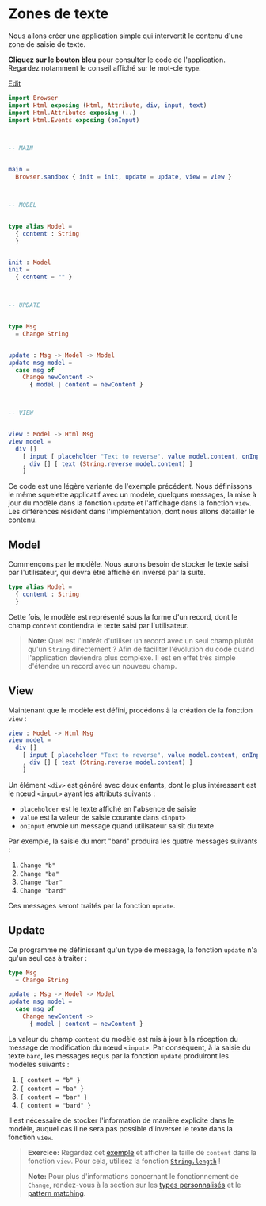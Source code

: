 # Zones de texte

Nous allons créer une application simple qui intervertit le contenu d'une zone de saisie de texte.

**Cliquez sur le bouton bleu** pour consulter le code de l'application. Regardez notamment le conseil affiché sur le mot-clé `type`.

<div class="edit-link"><a href="https://elm-lang.org/examples/text-fields">Edit</a></div>

```elm
import Browser
import Html exposing (Html, Attribute, div, input, text)
import Html.Attributes exposing (..)
import Html.Events exposing (onInput)



-- MAIN


main =
  Browser.sandbox { init = init, update = update, view = view }



-- MODEL


type alias Model =
  { content : String
  }


init : Model
init =
  { content = "" }



-- UPDATE


type Msg
  = Change String


update : Msg -> Model -> Model
update msg model =
  case msg of
    Change newContent ->
      { model | content = newContent }



-- VIEW


view : Model -> Html Msg
view model =
  div []
    [ input [ placeholder "Text to reverse", value model.content, onInput Change ] []
    , div [] [ text (String.reverse model.content) ]
    ]
```

Ce code est une légère variante de l'exemple précédent. Nous définissons le même squelette applicatif avec un modèle, quelques messages, la mise à jour du modèle dans la fonction `update` et l'affichage dans la fonction `view`. Les différences résident dans l'implémentation, dont nous allons détailler le contenu.


## Model

Commençons par le modèle. Nous aurons besoin de stocker le texte saisi par l'utilisateur, qui devra être affiché en inversé par la suite.

```elm
type alias Model =
  { content : String
  }
```

Cette fois, le modèle est représenté sous la forme d'un record, dont le champ `content` contiendra le texte saisi par l'utilisateur.

> **Note:** Quel est l'intérêt d'utiliser un record avec un seul champ plutôt qu'un `String` directement ? Afin de faciliter l'évolution du code quand l'application deviendra plus complexe. Il est en effet très simple d'étendre un record avec un nouveau champ.


## View

Maintenant que le modèle est défini, procédons à la création de la fonction `view` :

```elm
view : Model -> Html Msg
view model =
  div []
    [ input [ placeholder "Text to reverse", value model.content, onInput Change ] []
    , div [] [ text (String.reverse model.content) ]
    ]
```

Un élément `<div>` est généré avec deux enfants, dont le plus intéressant est le nœud `<input>` ayant les attributs suivants :

- `placeholder` est le texte affiché en l'absence de saisie
- `value` est la valeur de saisie courante dans `<input>`
- `onInput` envoie un message quand utilisateur saisit du texte

Par exemple, la saisie du mort "bard" produira les quatre messages suivants :

1. `Change "b"`
2. `Change "ba"`
3. `Change "bar"`
4. `Change "bard"`

Ces messages seront traités par la fonction `update`.


## Update

Ce programme ne définissant qu'un type de message, la fonction `update` n'a qu'un seul cas à traiter :

```elm
type Msg
  = Change String

update : Msg -> Model -> Model
update msg model =
  case msg of
    Change newContent ->
      { model | content = newContent }
```

La valeur du champ `content` du modèle est mis à jour à la réception du message de modification du nœud `<input>`. Par conséquent, à la saisie du texte  `bard`, les messages reçus par la fonction `update` produiront les modèles suivants :

1. `{ content = "b" }`
2. `{ content = "ba" }`
3. `{ content = "bar" }`
4. `{ content = "bard" }`

Il est nécessaire de stocker l'information de manière explicite dans le modèle, auquel cas il ne sera pas possible d'inverser le texte dans la fonction `view`.

> **Exercice:** Regardez cet [exemple](https://elm-lang.org/examples/text-fields) et afficher la taille de `content` dans la fonction `view`. Pour cela, utilisez la fonction [`String.length`](https://package.elm-lang.org/packages/elm/core/latest/String#length) !
>
> **Note:** Pour plus d'informations concernant le fonctionnement de `Change`, rendez-vous à la section sur les [types personnalisés](/types/custom_types.html) et le [pattern matching](/types/pattern_matching.html).


